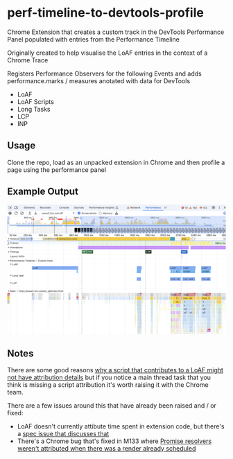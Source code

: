 # perf-timeline-to-devtools-profile
Chrome Extension that creates a custom track in the DevTools Performance Panel populated with entries from the Performance Timeline

Originally created to help visualise the LoAF entries in the context of a Chrome Trace

Registers Performance Observers for the following Events and adds performance.marks / measures anotated with data for DevTools
- LoAF
- LoAF Scripts
- Long Tasks
- LCP
- INP

## Usage

Clone the repo, load as an unpacked extension in Chrome and then profile a page using the performance panel

## Example Output

![Chrome Performance Panel with Custom Track showing Long Tasks, LoAF and LoAF script entries](images/example-output.png)


## Notes

There are some good reasons [why a script that contributes to a LoAF might not have attribution details](https://developer.chrome.com/docs/web-platform/long-animation-frames#script-attribution) but if you notice a main thread task that you think is missing a script attribution it's worth raising it with the Chrome team.

There are a few issues around this that have already been raised and / or fixed:

- LoAF doesn't currently attibute time spent in extension code, but there's a [spec issue that discusses that](https://github.com/w3c/long-animation-frames/issues/10)
- There's a Chrome bug that's fixed in M133 where [Promise resolvers weren't attributed when there was a render already scheduled](https://issues.chromium.org/issues/378896421)



